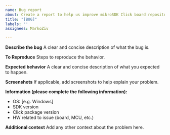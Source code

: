 ```yaml
---
name: Bug report
about: Create a report to help us improve mikroSDK Click board repository
title: "[BUG]"
labels: ''
assignees: MarkoZiv

---
```


**Describe the bug**
A clear and concise description of what the bug is.

**To Reproduce**
Steps to reproduce the behavior.

**Expected behavior**
A clear and concise description of what you expected to happen.

**Screenshots**
If applicable, add screenshots to help explain your problem.

**Information (please complete the following information):**
 - OS: [e.g. Windows]
 - SDK version
 - Click package version
 - HW related to issue (board, MCU, etc.)

**Additional context**
Add any other context about the problem here.
